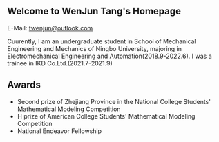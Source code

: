 ## Welcome to WenJun Tang's Homepage

E-Mail: twenjun@outlook.com

Cuurently, I am an undergraduate student in School of Mechanical Engineering and Mechanics of Ningbo University, majoring in Electromechanical Engineering and Automation(2018.9-2022.6).
I was a trainee in IKD Co.Ltd.(2021.7-2021.9)



## Awards
- Second prize of Zhejiang Province in the National College Students' Mathematical Modeling Competition
- H prize of American College Students' Mathematical Modeling Competition
- National Endeavor Fellowship




